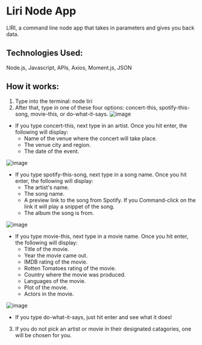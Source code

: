 # Liri Node App
LIRI, a command line node app that takes in parameters and gives you back data.

## Technologies Used:
Node.js, Javascript, APIs, Axios, Moment.js, JSON

## How it works:
1. Type into the terminal: node liri 
2. After that, type in one of these four options: concert-this, spotify-this-song, movie-this, or do-what-it-says.
![image](https://user-images.githubusercontent.com/47279070/60461812-a780e780-9c15-11e9-8761-30b5985a9d29.png)
  * If you type concert-this, next type in an artist. Once you hit enter, the following will display:
       * Name of the venue where the concert will take place.
       * The venue city and region.
       * The date of the event.
       
![image](https://user-images.githubusercontent.com/47279070/60462059-53c2ce00-9c16-11e9-9e89-a3aaa0d41616.png)

  * If you type spotify-this-song, next type in a song name. Once you hit enter, the following will display:
       * The artist's name.
       * The song name.
       * A preview link to the song from Spotify. If you Command-click on the link it will play a snippet of the song.
       * The album the song is from.
  
![image](https://user-images.githubusercontent.com/47279070/60462289-e19eb900-9c16-11e9-9e63-9c8b93cf3c67.png)

  * If you type movie-this, next type in a movie name. Once you hit enter, the following will display:
       * Title of the movie.
       * Year the movie came out.
       * IMDB rating of the movie.
       * Rotten Tomatoes rating of the movie.
       * Country where the movie was produced.
       * Languages of the movie.
       * Plot of the movie.
       * Actors in the movie.
 
 ![image](https://user-images.githubusercontent.com/47279070/60462529-8c16dc00-9c17-11e9-869e-c68bd8a110ee.png)

  * If you type do-what-it-says, just hit enter and see what it does!
 3. If you do not pick an artist or movie in their designated catagories, one will be chosen for you.
  
